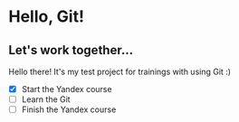 # Hello, Git!

## Let's work together...

Hello there! It's my test project for trainings with using Git :)

- [x] Start the Yandex course
- [ ] Learn the Git
- [ ] Finish the Yandex course